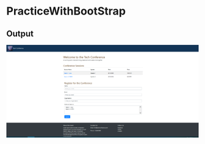 # PracticeWithBootStrap

<h2> Output </h2>
<html>
  <body>
<img src ="output.PNG">
  </body>
</html>
